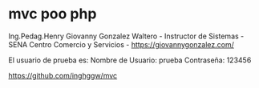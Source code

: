 # mvc poo php
Ing.Pedag.Henry Giovanny Gonzalez Waltero -
Instructor de Sistemas -
SENA Centro Comercio y Servicios -
https://giovannygonzalez.com/

El usuario de prueba es:
Nombre de Usuario: prueba
Contraseña: 123456

https://github.com/inghggw/mvc
